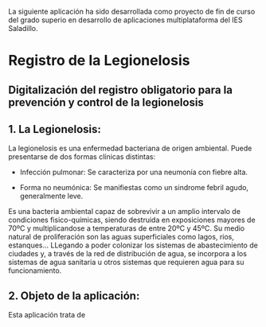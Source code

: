 La siguiente aplicación ha sido desarrollada como proyecto de fin de curso del grado superio en desarrollo de aplicaciones multiplataforma del IES Saladillo.

# Registro de la Legionelosis
## Digitalización del registro obligatorio para la prevención y control de la legionelosis

## 1. La Legionelosis:

La legionelosis es una enfermedad bacteriana de origen ambiental. Puede presentarse de dos formas clínicas distintas:
  
* Infección pulmonar: Se caracteriza por una neumonía con fiebre alta.
  
* Forma no neumónica: Se manifiestas como un sindrome febril agudo, generalmente leve.

Es una bacteria ambiental capaz de sobrevivir a un amplio intervalo de condiciones fisico-químicas, siendo destruida en exposiciones mayores de 70ºC y multiplicandose a temperaturas de entre 20ºC y 45ºC. Su medio natural de proliferación son las aguas superficiales como lagos, rios, estanques... LLegando a poder colonizar los sistemas de abastecimiento de ciudades y, a través de la red de distribución de agua, se incorpora a los sistemas de agua sanitaria u otros sistemas que requieren agua para su funcionamiento.


## 2. Objeto de la aplicación:
Esta aplicación trata de 
